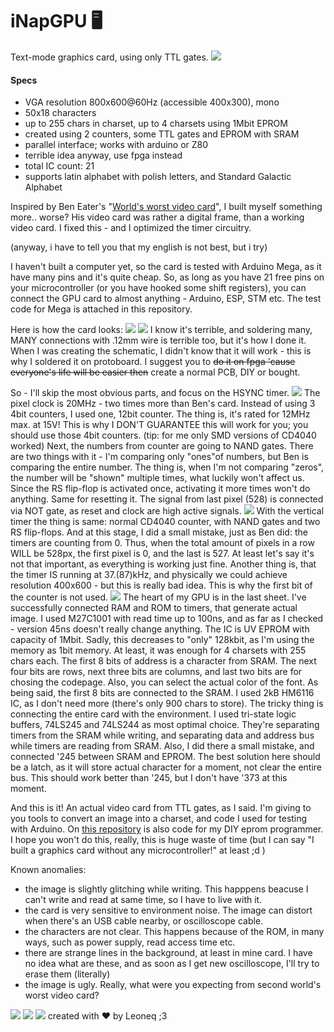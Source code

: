 # iNapGPU 🖥
Text-mode graphics card, using only TTL gates.
![](https://github.com/Leoneq/iNapGPU/blob/main/images/charset.jpg?raw=true)
#### Specs
- VGA resolution 800x600@60Hz (accessible 400x300), mono
- 50x18 characters
- up to 255 chars in charset, up to 4 charsets using 1Mbit EPROM
- created using 2 counters, some TTL gates and EPROM with SRAM
- parallel interface; works with arduino or Z80
- terrible idea anyway, use fpga instead
- total IC count: 21
- supports latin alphabet with polish letters, and Standard Galactic Alphabet

Inspired by Ben Eater's "[World's worst video card](https://eater.net/vga/ "World's worst video card")", I built myself something more.. worse? His video card was rather a digital frame, than a working video card. I fixed this - and I optimized the timer circuitry.

(anyway, i have to tell you that my english is not best, but i try)

I haven't built a computer yet, so the card is tested with Arduino Mega, as it have many pins and it's quite cheap. So, as long as you have 21 free pins on your microcontroller (or you have hooked some shift registers), you can connect the GPU card to almost anything - Arduino, ESP, STM etc. The test code for Mega is attached in this repository.

Here is how the card looks:
![](https://github.com/Leoneq/iNapGPU/blob/main/images/gora.jpg?raw=true)
![](https://github.com/Leoneq/iNapGPU/blob/main/images/dol.jpg?raw=true)
I know it's terrible, and soldering many, MANY connections with .12mm wire is terrible too, but it's how I done it. When I was creating the schematic, I didn't know that it will work - this is why I soldered it on protoboard. I suggest you to ~~do it on fpga 'cause everyone's life will be easier then~~ create a normal PCB, DIY or bought.

So - I'll skip the most obvious parts, and focus on the HSYNC timer.
![](https://github.com/Leoneq/iNapGPU/blob/main/images/schematics/hc.png?raw=true)
The pixel clock is 20MHz - two times more than Ben's card. Instead of using 3 4bit counters, I used one, 12bit counter. The thing is, it's rated for 12MHz max. at 15V! This is why I DON'T GUARANTEE this will work for you; you should use those 4bit counters. (tip: for me only SMD versions of CD4040 worked) Next, the numbers from counter are going to NAND gates. There are two things with it - I'm comparing only "ones"of numbers, but Ben is comparing the entire number. The thing is, when I'm not comparing "zeros", the number will be "shown" multiple times, what luckily won't affect us. Since the RS flip-flop is activated once, activating it more times won't do anything. Same for resetting it. The signal from last pixel (528) is connected via NOT gate, as reset and clock are high active signals.
![](https://github.com/Leoneq/iNapGPU/blob/main/images/schematics/vc.png?raw=true)
With the vertical timer the thing is same: normal CD4040 counter, with NAND gates and two RS flip-flops. And at this stage, I did a small mistake, just as Ben did: the timers are counting from 0. Thus, when the total amount of pixels in a row WILL be 528px, the first pixel is 0, and the last is 527. At least let's say it's not that important, as everything is working just fine. Another thing is, that the timer IS running at 37.(87)kHz, and physically we could achieve resolution 400x600 - but this is really bad idea. This is why the first bit of the counter is not used.
![](https://github.com/Leoneq/iNapGPU/blob/main/images/schematics/mem.png?raw=true)
The heart of my GPU is in the last sheet. I've successfully connected RAM and ROM to timers, that generate actual image. I used M27C1001 with read time up to 100ns, and as far as I checked - version 45ns doesn't really change anything. The IC is UV EPROM with capacity of 1Mbit. Sadly, this decreases to "only" 128kbit, as I'm using the memory as 1bit memory. At least, it was enough for 4 charsets with 255 chars each.
The first 8 bits of address is a character from SRAM. The next four bits are rows, next three bits are columns, and last two bits are for chosing the codepage. 
Also, you can select the actual color of the font.
As being said, the first 8 bits are connected to the SRAM. I used 2kB HM6116 IC, as I don't need more (there's only 900 chars to store). The tricky thing is connecting the entire card with the environment. I used tri-state logic buffers, 74LS245 and 74LS244 as most optimal choice. They're separating timers from the SRAM while writing, and separating data and address bus while timers are reading from SRAM. Also, I did there a small mistake, and connected '245 between SRAM and EPROM. The best solution here should be a latch, as it will store actual character for a moment, not clear the entire bus. This should work better than '245, but I don't have '373 at this moment.

And this is it! An actual video card from TTL gates, as I said. I'm giving to you tools to convert an image into a charset, and code I used for testing with Arduino.  On [this repository](https://github.com/Leoneq/eprom_programmer "this repository") is also code for my DIY eprom programmer. I hope you won't do this, really, this is huge waste of time (but I can say "I built a graphics card without any microcontroller!" at least ;d )

Known anomalies:
- the image is slightly glitching while writing. This happpens beacuse I can't write and read at same time, so I have to live with it.
- the card is very sensitive to environment noise. The image can distort when there's an USB cable nearby, or oscilloscope cable.
- the characters are not clear. This happens because of the ROM, in many ways, such as power supply, read access time etc.
- there are strange lines in the background, at least in mine card. I have no idea what are these, and as soon as I get new oscilloscope, I'll try to erase them (literally)
- the image is ugly. Really, what were you expecting from second world's worst video card?

![](https://github.com/Leoneq/iNapGPU/blob/main/images/gpuqa.png?raw=true)
![](https://github.com/Leoneq/iNapGPU/blob/main/images/przyklad.jpg?raw=true)
![](https://github.com/Leoneq/iNapGPU/blob/main/images/tabelka.jpg?raw=true)
created with ❤ by Leoneq ;3
